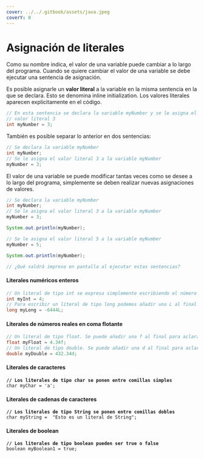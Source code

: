 ```yaml
---
cover: ../../.gitbook/assets/java.jpeg
coverY: 0
---
```


# Asignación de literales

Como su nombre indica, el valor de una variable puede cambiar a lo largo del programa. Cuando se quiere cambiar el valor de una variable se debe ejecutar una sentencia de asignación.

Es posible asignarle un **valor literal** a la variable en la misma sentencia en la que se declara. Esto se denomina inline initialization. Los valores literales aparecen explicitamente en el código.

```java
// En esta sentencia se declara la variable myNumber y se le asigna el 
// valor literal 3
int myNumber = 3;
```

También es posible separar lo anterior en dos sentencias:

```java
// Se declara la variable myNumber
int myNumber;
// Se le asigna el valor literal 3 a la variable myNumber
myNumber = 3;
```

El valor de una variable se puede modificar tantas veces como se desee a lo largo del programa, simplemente se deben realizar nuevas asignaciones de valores.

```java
// Se declara la variable myNumber
int myNumber;
// Se le asigna el valor literal 3 a la variable myNumber
myNumber = 3;

System.out.println(myNumber);

// Se le asigna el valor literal 5 a la variable myNumber
myNumber = 5;

System.out.println(myNumber);

// ¿Qué saldrá impreso en pantalla al ejecutar estas sentencias?
```

#### Literales numéricos enteros

```java
// Un literal de tipo int se expresa simplemente escribiendo el número
int myInt = 4;
// Para escribir un literal de tipo long podemos añadir una L al final
long myLong = -6444L;
```

#### Literales de números reales en coma flotante

```java
// Un literal de tipo float. Se puede añadir una f al final para aclarar el tipo.
float myFloat = 4.34f;
// Un literal de tipo double. Se puede añadir una d al final para aclarar el tipo.
double myDouble = 432.34d;
```

#### Literales de caracteres

<pre class="language-java"><code class="lang-java"><strong>// Los literales de tipo char se ponen entre comillas simples
</strong>char myChar = 'a';
</code></pre>

#### Literales de cadenas de caracteres

<pre class="language-java"><code class="lang-java"><strong>// Los literales de tipo String se ponen entre comillas dobles
</strong>char myString =  "Esto es un literal de String";
</code></pre>

#### Literales de boolean

<pre class="language-java"><code class="lang-java"><strong>// Los literales de tipo boolean pueden ser true o false
</strong>boolean myBoolean1 = true;
</code></pre>
